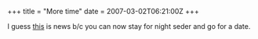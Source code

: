 +++
title = "More time"
date = 2007-03-02T06:21:00Z
+++

I guess [this](http://www.vosizneias.com/2007/02/new-york-ny-empire-state-building.html) is news b/c you can now stay for night seder and go for a date.
